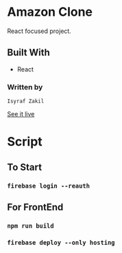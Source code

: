# Amazon Clone

React focused project.

## Built With

- React

### Written by

```
Isyraf Zakil
```

[See it live](https://whatsapp-mern-eba17.web.app/)

# Script

## To Start

### `firebase login --reauth`

## For FrontEnd

### `npm run build`

### `firebase deploy --only hosting`
